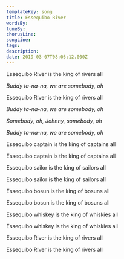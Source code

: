```yaml
---
templateKey: song
title: Essequibo River  
wordsBy:
tuneBy:
chorusLine:
songLine:
tags:
description:
date: 2019-03-07T08:05:12.000Z
---
```

Essequibo River is the king of rivers all

*Buddy ta-na-na, we are somebody, oh*

Essequibo River is the king of rivers all

*Buddy ta-na-na, we are somebody, oh*

*Somebody, oh, Johnny, somebody, oh*

*Buddy ta-na-na, we are somebody, oh*

Essequibo captain is the king of captains all

Essequibo captain is the king of captains all

Essequibo sailor is the king of sailors all

Essequibo sailor is the king of sailors all

Essequibo bosun is the king of bosuns all

Essequibo bosun is the king of bosuns all

Essequibo whiskey is the king of whiskies all

Essequibo whiskey is the king of whiskies all

Essequibo River is the king of rivers all

Essequibo River is the king of rivers all
